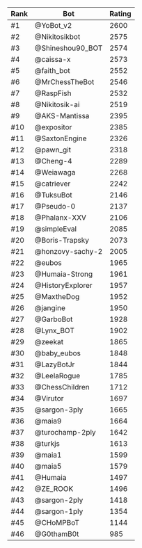 Rank|Bot|Rating
---|---|---
#1|@YoBot_v2|2600
#2|@Nikitosikbot|2575
#3|@Shineshou90_BOT|2574
#4|@caissa-x|2573
#5|@faith_bot|2552
#6|@MrChessTheBot|2546
#7|@RaspFish|2532
#8|@Nikitosik-ai|2519
#9|@AKS-Mantissa|2395
#10|@expositor|2385
#11|@SaxtonEngine|2326
#12|@pawn_git|2318
#13|@Cheng-4|2289
#14|@Weiawaga|2268
#15|@catriever|2242
#16|@TuksuBot|2146
#17|@Pseudo-0|2137
#18|@Phalanx-XXV|2106
#19|@simpleEval|2085
#20|@Boris-Trapsky|2073
#21|@honzovy-sachy-2|2005
#22|@eubos|1965
#23|@Humaia-Strong|1961
#24|@HistoryExplorer|1957
#25|@MaxtheDog|1952
#26|@jangine|1950
#27|@GarboBot|1928
#28|@Lynx_BOT|1902
#29|@zeekat|1865
#30|@baby_eubos|1848
#31|@LazyBotJr|1844
#32|@LeelaRogue|1785
#33|@ChessChildren|1712
#34|@Virutor|1697
#35|@sargon-3ply|1665
#36|@maia9|1664
#37|@turochamp-2ply|1642
#38|@turkjs|1613
#39|@maia1|1599
#40|@maia5|1579
#41|@Humaia|1497
#42|@ZE_ROOK|1496
#43|@sargon-2ply|1418
#44|@sargon-1ply|1354
#45|@CHoMPBoT|1144
#46|@G0thamB0t|985
